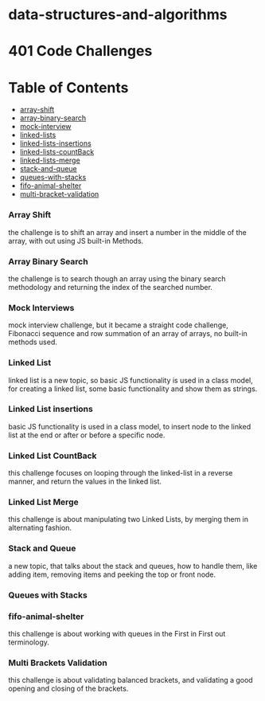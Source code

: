# data-structures-and-algorithms

# 401 Code Challenges 

Table of Contents
=================

  * [array-shift](https://github.com/401-advanced-javascript-AhmadK/data-structures-and-algorithms/pull/1)
  * [array-binary-search](https://github.com/401-advanced-javascript-AhmadK/data-structures-and-algorithms/pull/2)
  * [mock-interview](https://github.com/401-advanced-javascript-AhmadK/data-structures-and-algorithms/pull/3)
  * [linked-lists](https://github.com/401-advanced-javascript-AhmadK/data-structures-and-algorithms/pull/4)
  * [linked-lists-insertions](https://github.com/401-advanced-javascript-AhmadK/data-structures-and-algorithms/pull/5)
  * [linked-lists-countBack](https://github.com/401-advanced-javascript-AhmadK/data-structures-and-algorithms/pull/6)
  * [linked-lists-merge](https://github.com/401-advanced-javascript-AhmadK/data-structures-and-algorithms/pull/7)
  * [stack-and-queue](https://github.com/401-advanced-javascript-AhmadK/data-structures-and-algorithms/pull/8)
  * [queues-with-stacks](https://github.com/401-advanced-javascript-AhmadK/data-structures-and-algorithms/pull/9)
  * [fifo-animal-shelter](https://github.com/401-advanced-javascript-AhmadK/data-structures-and-algorithms/pull/11)
  * [multi-bracket-validation](https://github.com/401-advanced-javascript-AhmadK/data-structures-and-algorithms/pull/10)






### Array Shift
 the challenge is to shift an array and insert a number in the middle of the array, with out using JS built-in Methods. 

### Array Binary Search 
 the challenge is to search though an array using the binary search methodology and returning the index of the searched number.

 ### Mock Interviews 
 mock interview challenge, but it became a straight code challenge, Fibonacci sequence and row summation of an array of arrays, no built-in methods used.

 ### Linked List 
 linked list is a new topic, so basic JS functionality is used in a class model, for creating a linked list, some basic functionality and show them as strings. 

 ### Linked List insertions 
 basic JS functionality is used in a class model, to insert node to the linked list at the end or after or before a specific node.

 ### Linked List CountBack
 this challenge focuses on looping through the linked-list in a reverse manner, and return the values in the linked list. 

 ### Linked List Merge
 this challenge is about manipulating two Linked Lists, by merging them in alternating fashion.

 ### Stack and Queue 
 a new topic, that talks about the stack and queues, how to handle them, like adding item, removing items and peeking the top or front node.

 ### Queues with Stacks


 ### fifo-animal-shelter
 this challenge is about working with queues in the First in First out terminology. 

 ### Multi Brackets Validation 
 this challenge is about validating balanced brackets, and validating a good opening and closing of the brackets. 